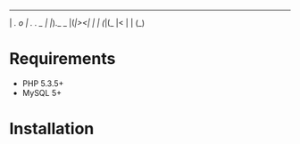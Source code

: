 ___       ___             _      
 | _.  o   | ._ _. _ |   |_)._ _ 
 |(_|><|   | | (_|(_ |<  |  | (_)

# Requirements

* PHP 5.3.5+
* MySQL 5+

# Installation
